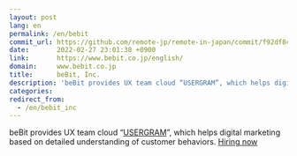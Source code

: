 ```yaml
---
layout: post
lang: en
permalink: /en/bebit
commit_url: https://github.com/remote-jp/remote-in-japan/commit/f92df8c6700ff249a17c8c833d9ee7a63286fc02
date:       2022-02-27 23:01:38 +0900
link:       https://www.bebit.co.jp/english/
domain:     www.bebit.co.jp
title:      beBit, Inc.
description: 'beBit provides UX team cloud “USERGRAM”, which helps digital marketing based on detailed understanding of customer behaviors. Hiring now'
categories: 
redirect_from:
  - /en/bebit_inc
---
```


<p>beBit provides UX team cloud “<a href="https://www.bebit.co.jp/usergram/">USERGRAM</a>”, which helps digital marketing based on detailed understanding of customer behaviors. <a href="https://www.wantedly.com/companies/bebit/projects">Hiring now</a></p>
